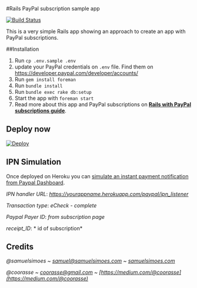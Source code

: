 #Rails PayPal subscription sample app

[![Build Status](https://semaphoreapp.com/api/v1/projects/2c68eb02-dccd-4080-bef0-d68649b7d447/265905/badge.png)](https://semaphoreapp.com/samuelsimoes/rails-paypal-subscriptions-sample)

This is a very simple Rails app showing an approach to create an app with PayPal subscriptions.

##Installation

1. Run `cp .env.sample .env` 
2. update your PayPal credentials on `.env` file. Find them on https://developer.paypal.com/developer/accounts/
3. Run `gem install foreman`
3. Run `bundle install`
4. Run `bundle exec rake db:setup`
4. Start the app with `foreman start`
5. Read more about this app and PayPal subscriptions on **[Rails with PayPal subscriptions guide](http://blog.samuelsimoes.com/rails/2014/11/01/part-1-rails-with-paypal-subscription-guide.html)**.


## Deploy now

[![Deploy](https://www.herokucdn.com/deploy/button.svg)](https://heroku.com/deploy)

## IPN Simulation

Once deployed on Heroku you can [simulate an instant payment notification from Paypal Dashboard](https://developer.paypal.com/developer/ipnSimulator/).

_IPN handler URL_: *https://yourappname.herokuapp.com/paypal/ipn_listener*

_Transaction type_: *eCheck - complete*

_Paypal Payer ID_: *from subscription page*

_receipt_ID_: * id of subscription*

## Credits

_@samuelsimoes ~ samuel@samuelsimoes.com ~ [samuelsimoes.com](http://samuelsimoes.com)_

_@coorasse ~ coorasse@gmail.com ~ [https://medium.com/@coorasse](https://medium.com/@coorasse)_

